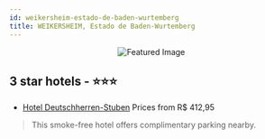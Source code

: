 ```yaml
---
id: weikersheim-estado-de-baden-wurtemberg
title: WEIKERSHEIM, Estado de Baden-Wurtemberg
---
```


<center><img src="https://i.travelapi.com/hotels/25000000/24990000/24981500/24981465/f6ac35b5_z.jpg" alt="Featured Image" /></center>


##  3 star hotels - ⭐️⭐️⭐️

-    [Hotel Deutschherren-Stuben](https://us.hurb.com/hotels/weikersheim/hotel-deutschherren-stuben-JNP-JP00234R?cmp=18055) Prices from R$ 412,95
   > This smoke-free hotel offers complimentary parking nearby.
